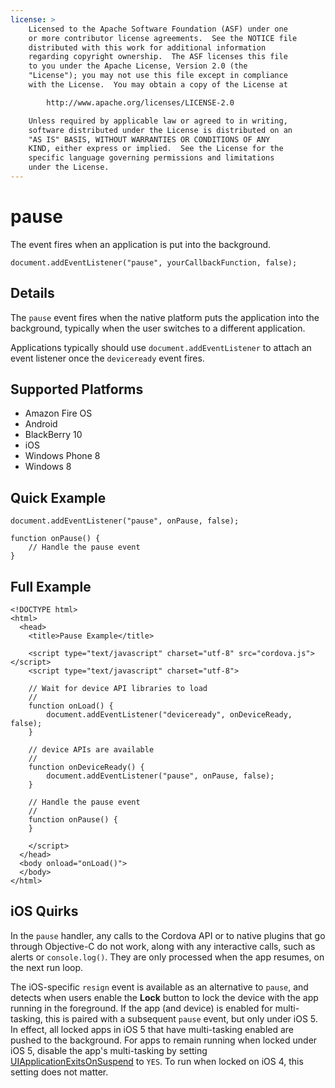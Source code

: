 ```yaml
---
license: >
    Licensed to the Apache Software Foundation (ASF) under one
    or more contributor license agreements.  See the NOTICE file
    distributed with this work for additional information
    regarding copyright ownership.  The ASF licenses this file
    to you under the Apache License, Version 2.0 (the
    "License"); you may not use this file except in compliance
    with the License.  You may obtain a copy of the License at

        http://www.apache.org/licenses/LICENSE-2.0

    Unless required by applicable law or agreed to in writing,
    software distributed under the License is distributed on an
    "AS IS" BASIS, WITHOUT WARRANTIES OR CONDITIONS OF ANY
    KIND, either express or implied.  See the License for the
    specific language governing permissions and limitations
    under the License.
---
```


# pause

The event fires when an application is put into the background.

    document.addEventListener("pause", yourCallbackFunction, false);

## Details

The `pause` event fires when the native platform puts the application
into the background, typically when the user switches to a different
application.

Applications typically should use `document.addEventListener` to
attach an event listener once the `deviceready` event fires.

## Supported Platforms

- Amazon Fire OS
- Android
- BlackBerry 10
- iOS
- Windows Phone 8
- Windows 8

## Quick Example

    document.addEventListener("pause", onPause, false);

    function onPause() {
        // Handle the pause event
    }

## Full Example

    <!DOCTYPE html>
    <html>
      <head>
        <title>Pause Example</title>

        <script type="text/javascript" charset="utf-8" src="cordova.js"></script>
        <script type="text/javascript" charset="utf-8">

        // Wait for device API libraries to load
        //
        function onLoad() {
            document.addEventListener("deviceready", onDeviceReady, false);
        }

        // device APIs are available
        //
        function onDeviceReady() {
            document.addEventListener("pause", onPause, false);
        }

        // Handle the pause event
        //
        function onPause() {
        }

        </script>
      </head>
      <body onload="onLoad()">
      </body>
    </html>

## iOS Quirks

In the `pause` handler, any calls to the Cordova API or to native
plugins that go through Objective-C do not work, along with any
interactive calls, such as alerts or `console.log()`. They are only
processed when the app resumes, on the next run loop.

The iOS-specific `resign` event is available as an alternative to
`pause`, and detects when users enable the __Lock__ button to lock the
device with the app running in the foreground.  If the app (and
device) is enabled for multi-tasking, this is paired with a subsequent
`pause` event, but only under iOS 5. In effect, all locked apps in iOS
5 that have multi-tasking enabled are pushed to the background.  For
apps to remain running when locked under iOS 5, disable the app's
multi-tasking by setting
[UIApplicationExitsOnSuspend](http://developer.apple.com/library/ios/#documentation/general/Reference/InfoPlistKeyReference/Articles/iPhoneOSKeys.html)
to `YES`. To run when locked on iOS 4, this setting does not matter.
